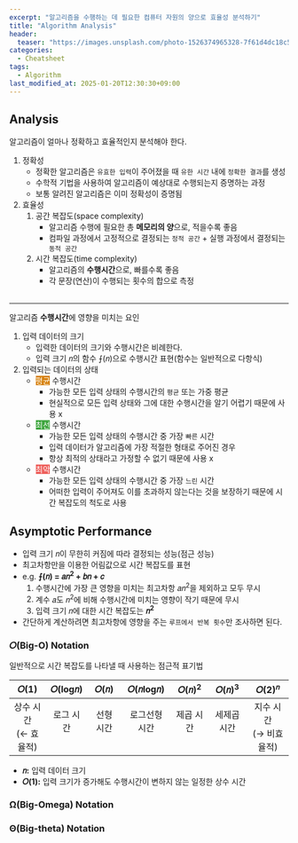 ```yaml
---
excerpt: "알고리즘을 수행하는 데 필요한 컴퓨터 자원의 양으로 효율성 분석하기"
title: "Algorithm Analysis"
header:
  teaser: "https://images.unsplash.com/photo-1526374965328-7f61d4dc18c5?q=80&w=2070&auto=format&fit=crop&ixlib=rb-4.0.3&ixid=M3wxMjA3fDB8MHxwaG90by1wYWdlfHx8fGVufDB8fHx8fA%3D%3D"
categories:
  - Cheatsheet
tags:
  - Algorithm
last_modified_at: 2025-01-20T12:30:30+09:00
---
```


## Analysis

알고리즘이 얼마나 정확하고 효율적인지 분석해야 한다.

1. 정확성
   - 정확한 알고리즘은 `유효한 입력`이 주어졌을 때 `유한 시간` 내에 `정확한 결과`를 생성
   - 수학적 기법을 사용하여 알고리즘이 예상대로 수행되는지 증명하는 과정
   - 보통 알려진 알고리즘은 이미 정확성이 증명됨
2. 효율성
   1. <i class="fa-solid fa-memory"></i> 공간 복잡도(space complexity)
      - 알고리즘 수행에 필요한 총 **메모리의 양**으로, 적을수록 좋음
      - 컴파일 과정에서 고정적으로 결정되는 `정적 공간` + 실행 과정에서 결정되는 `동적 공간`
   2. <i class="fa-solid fa-clock"></i> 시간 복잡도(time complexity)
      - 알고리즘의 **수행시간**으로, 빠를수록 좋음
      - 각 문장(연산)이 수행되는 횟수의 합으로 측정
<br><br>

---

알고리즘 **수행시간**에 영향을 미치는 요인

1. 입력 데이터의 크기
   - 입력한 데이터의 크기와 수행시간은 비례한다.
   - 입력 크기 𝑛의 함수 ⨍(𝑛)으로 수행시간 표현(함수는 일반적으로 다항식)
2. 입력되는 데이터의 상태
   - <mark style='background-color: #d67f05; color: white'>평균</mark> 수행시간
      - 가능한 모든 입력 상태의 수행시간의 `평균` 또는 가중 평균
      - 현실적으로 모든 입력 상태와 그에 대한 수행시간을 알기 어렵기 때문에 사용 x
   - <mark style='background-color: #3fa63f; color: white'>최선</mark> 수행시간
      - 가능한 모든 입력 상태의 수행시간 중 가장 `빠른` 시간
      - 입력 데이터가 알고리즘에 가장 적절한 형태로 주어진 경우
      - 항상 최적의 상태라고 가정할 수 없기 때문에 사용 x
   - <mark style='background-color: #ee5f5b; color: white'>최악</mark> 수행시간
      - 가능한 모든 입력 상태의 수행시간 중 가장 `느린` 시간
      - 어떠한 입력이 주어져도 이를 초과하지 않는다는 것을 보장하기 때문에 시간 복잡도의 척도로 사용

## Asymptotic Performance

- 입력 크기 𝑛이 무한히 커짐에 따라 결정되는 성능(점근 성능)
- 최고차항만을 이용한 어림값으로 시간 복잡도를 표현
- e.g. **⨍(𝑛) = 𝑎𝑛<sup>2</sup> + 𝑏𝑛 + 𝑐**
   1. 수행시간에 가장 큰 영향을 미치는 최고차항 𝑎𝑛<sup>2</sup>을 제외하고 모두 무시
   2. 계수 𝑎도 𝑛<sup>2</sup>에 비해 수행시간에 미치는 영향이 작기 때문에 무시
   3. 입력 크기 𝑛에 대한 시간 복잡도는 **𝑛<sup>2</sup>**
- 간단하게 계산하려면 최고차항에 영향을 주는 `루프에서 반복 횟수`만 조사하면 된다.

### 𝑂(Big-O) Notation

일반적으로 시간 복잡도를 나타낼 때 사용하는 점근적 표기법

| 𝑂(1)  | 𝑂(log𝑛) | 𝑂(𝑛)   | 𝑂(𝑛log𝑛) | 𝑂(𝑛)<sup>2</sup> | 𝑂(𝑛)<sup>3</sup> | 𝑂(2)<sup>𝑛</sup> |
|:------:|:-------:|:------:|:--------:|:----------------:|:----------------:|:----------------:|
|상수 시간<br>(← 효율적)<br> |로그 시간<br><br>  |선형 시간<br><br> |로그선형 시간<br><br> |제곱 시간<br><br> |세제곱 시간<br><br> |지수 시간<br>(→ 비효율적) |

- **𝑛:** 입력 데이터 크기
- **𝑂(1):** 입력 크기가 증가해도 수행시간이 변하지 않는 일정한 상수 시간


### Ω(Big-Omega) Notation

### Θ(Big-theta) Notation
